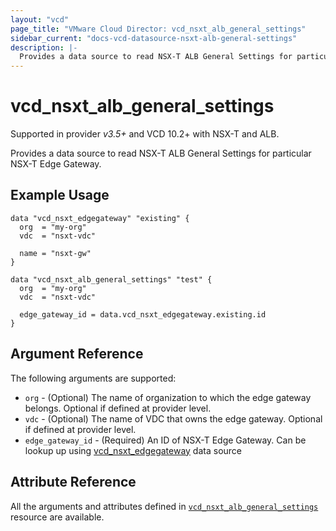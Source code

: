 ```yaml
---
layout: "vcd"
page_title: "VMware Cloud Director: vcd_nsxt_alb_general_settings"
sidebar_current: "docs-vcd-datasource-nsxt-alb-general-settings"
description: |-
  Provides a data source to read NSX-T ALB General Settings for particular NSX-T Edge Gateway.
---
```


# vcd\_nsxt\_alb\_general\_settings

Supported in provider *v3.5+* and VCD 10.2+ with NSX-T and ALB.

Provides a data source to read NSX-T ALB General Settings for particular NSX-T Edge Gateway.

## Example Usage

```hcl
data "vcd_nsxt_edgegateway" "existing" {
  org  = "my-org"
  vdc  = "nsxt-vdc"

  name = "nsxt-gw"
}

data "vcd_nsxt_alb_general_settings" "test" {
  org  = "my-org"
  vdc  = "nsxt-vdc"

  edge_gateway_id = data.vcd_nsxt_edgegateway.existing.id
}
```

## Argument Reference

The following arguments are supported:

* `org` - (Optional) The name of organization to which the edge gateway belongs. Optional if defined at provider level.
* `vdc` - (Optional) The name of VDC that owns the edge gateway. Optional if defined at provider level.
* `edge_gateway_id` - (Required) An ID of NSX-T Edge Gateway. Can be lookup up using
  [vcd_nsxt_edgegateway](/providers/vmware/vcd/latest/docs/data-sources/nsxt_edgegateway) data source

## Attribute Reference

All the arguments and attributes defined in
[`vcd_nsxt_alb_general_settings`](/providers/vmware/vcd/latest/docs/resources/nsxt_alb_general_settings) resource are available.
